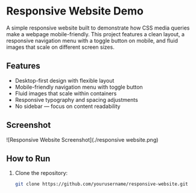 # Responsive Website Demo

A simple responsive website built to demonstrate how CSS media queries make a webpage mobile-friendly. This project features a clean layout, a responsive navigation menu with a toggle button on mobile, and fluid images that scale on different screen sizes.

## Features

- Desktop-first design with flexible layout
- Mobile-friendly navigation menu with toggle button
- Fluid images that scale within containers
- Responsive typography and spacing adjustments
- No sidebar — focus on content readability

## Screenshot

![Responsive Website Screenshot](./responsive website.png)


## How to Run

1. Clone the repository:

   ```bash
   git clone https://github.com/yourusername/responsive-website.git
